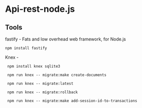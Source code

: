 # Api-rest-node.js

## Tools

fastify - Fats and low overhead web framework, for Node.js

```
npm install fastify

```

Knex - 

```
 npm install knex sqlite3

 npm run knex -- migrate:make create-documents

 npm run knex -- migrate:latest

 npm run knex -- migrate:rollback

 npm run knex -- migrate:make add-session-id-to-transactions

```



